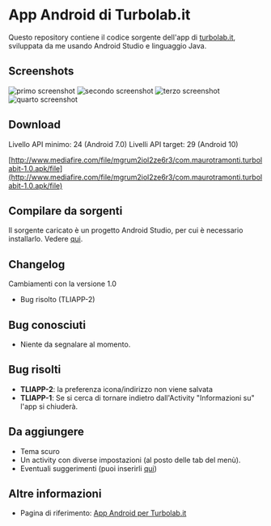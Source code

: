 App Android di Turbolab.it
==========================


Questo repository contiene il codice sorgente dell'app di [turbolab.it](https://turbolab.it), sviluppata da me usando Android Studio e linguaggio Java.

## Screenshots

![primo screenshot](https://i.ibb.co/kyhSKBr/Screenshot-20200714-181858.png)
![secondo screenshot](https://i.ibb.co/6gL8Kz5/Screenshot-20200714-181910.png) 
![terzo screenshot](https://i.ibb.co/YZCnyjW/Screenshot-20200714-181924.png)
![quarto screenshot](https://i.ibb.co/7nx8YwC/Screenshot-20200714-181929.png)

## Download

Livello API minimo: 24 (Android 7.0)
Livelli API target: 29 (Android 10)

[http://www.mediafire.com/file/mgrum2iol2ze6r3/com.maurotramonti.turbolabit-1.0.apk/file](http://www.mediafire.com/file/mgrum2iol2ze6r3/com.maurotramonti.turbolabit-1.0.apk/file)

## Compilare da sorgenti

Il sorgente caricato è un progetto Android Studio, per cui è necessario installarlo. Vedere [qui](https://developer.google.com/studio).

## Changelog

Cambiamenti con la versione 1.0

* Bug risolto (TLIAPP-2)

## Bug conosciuti

* Niente da segnalare al momento.

## Bug risolti

* **TLIAPP-2**: la preferenza icona/indirizzo non viene salvata
* **TLIAPP-1**: Se si cerca di tornare indietro dall'Activity "Informazioni su" l'app si chiuderà.

## Da aggiungere

* Tema scuro
* Un activity con diverse impostazioni (al posto delle tab del menù).
* Eventuali suggerimenti (puoi inserirli [qui](https://turbolab.it/forum/viewtopic.php?f=26&t=9699))

## Altre informazioni

* Pagina di riferimento: [App Android per Turbolab.it](https://turbolab.it/android-28/app-android-turbolab.it-2882)
